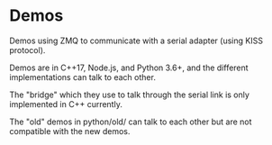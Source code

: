 # Demos

Demos using ZMQ to communicate with a serial adapter (using KISS protocol).

Demos are in C++17, Node.js, and Python 3.6+, and the different implementations can talk to each other.

The "bridge" which they use to talk through the serial link is only implemented in C++ currently.

The "old" demos in python/old/ can talk to each other but are not compatible with the new demos.
